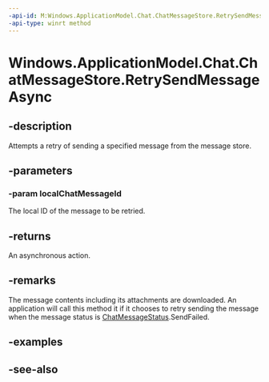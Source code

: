 ```yaml
---
-api-id: M:Windows.ApplicationModel.Chat.ChatMessageStore.RetrySendMessageAsync(System.String)
-api-type: winrt method
---
```


<!-- Method syntax
public Windows.Foundation.IAsyncAction RetrySendMessageAsync(System.String localChatMessageId)
-->

# Windows.ApplicationModel.Chat.ChatMessageStore.RetrySendMessageAsync

## -description
Attempts a retry of sending a specified message from the message store.

## -parameters
### -param localChatMessageId
The local ID of the message to be retried.

## -returns
An asynchronous action.

## -remarks
The message contents including its attachments are downloaded. An application will call this method it if it chooses to retry sending the message when the message status is [ChatMessageStatus](chatmessagestatus.md).SendFailed.

## -examples

## -see-also

